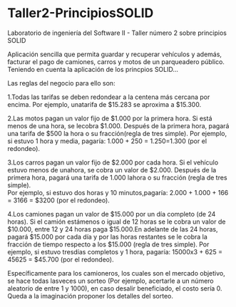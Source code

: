 # Taller2-PrincipiosSOLID
Laboratorio de ingeniería del Software II - Taller número 2 sobre principios SOLID  

Aplicación sencilla que permita guardar y recuperar vehículos y además, facturar el pago de camiones, carros y motos de un parqueadero público.
Teniendo en cuenta la aplicación de los princpios SOLID...

Las reglas del negocio para ello son:

1.Todas las tarifas se deben redondear a la centena más cercana por encima. Por ejemplo, unatarifa de $15.283 se aproxima a $15.300.

2.Las motos pagan un valor fijo de $1.000 por la primera hora. Si está menos de una hora, se lecobra $1.000. Después de la primera hora, 
pagará una tarifa de $500 la hora o su fracción(regla de tres simple). Por ejemplo, si estuvo 1 hora y media,
pagaría: 1.000 + 250 = $1.250 =$1.300 (por el redondeo).

3.Los carros pagan un valor fijo de $2.000 por cada hora. Si el vehículo estuvo menos de unahora, se cobra un valor de $2.000. 
Después de la primera hora, pagará una tarifa de 1.000 lahora   o   su   fracción   (regla   de   tres   simple).   
Por   ejemplo,   si   estuvo   dos   horas   y   10   minutos,pagaría: 2.000 + 1.000 + 166 = 3166 = $3200 (por el redondeo). 

4.Los camiones pagan un valor de $15.000 por un día completo (de 24 horas). Si el camión estámenos o igual de 12 horas se le cobra un valor de $10.000,
entre 12 y 24 horas paga $15.000.En adelante de las 24 horas, pagará $15.000 por cada día y por las horas restantes se le cobra la fracción de tiempo respecto
a los $15.000 (regla de tres simple). Por ejemplo, si estuvo tresdías completos y 1 hora, pagaría: 15000x3 + 625 = 45625 = $45.700 (por el redondeo).

Específicamente para los  camioneros, los  cuales son el mercado objetivo, se hace todas  lasveces un sorteo (Por ejemplo, acertarle a un número aleatorio 
de entre 1 y 1000), en caso desalir beneficiado, el costo sería 0. Queda a la imaginación proponer los detalles del sorteo.

